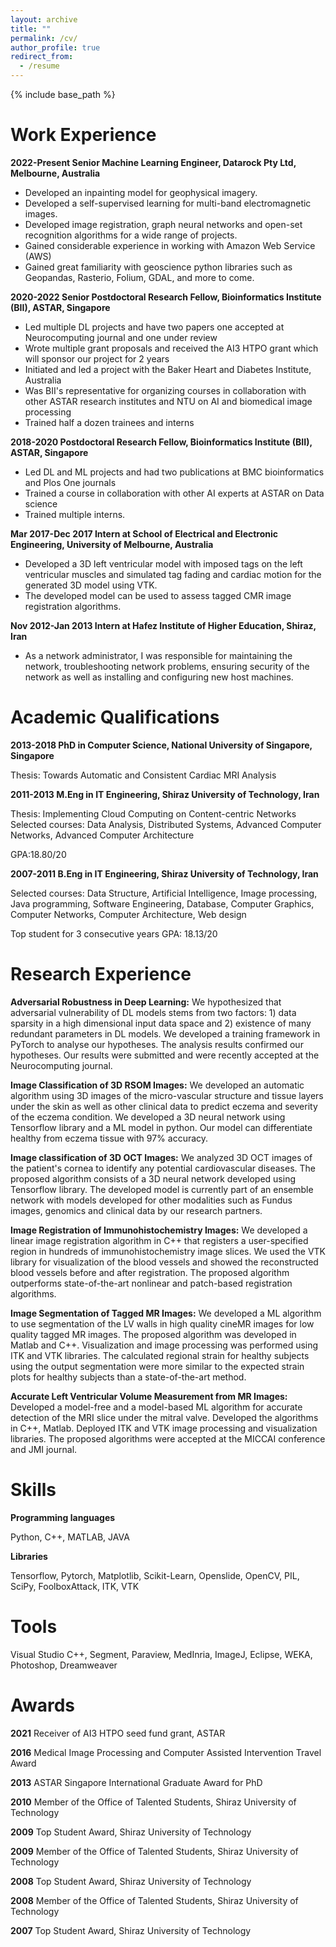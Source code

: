 ```yaml
---
layout: archive
title: ""
permalink: /cv/
author_profile: true
redirect_from:
  - /resume
---
```


{% include base_path %}

Work Experience
======
**2022-Present Senior Machine Learning Engineer, Datarock Pty Ltd, Melbourne, Australia**
* Developed an inpainting model for geophysical imagery.
* Developed a self-supervised learning for multi-band electromagnetic images.
* Developed image registration, graph neural networks and open-set recognition algorithms for a wide range of projects.
* Gained considerable experience in working with Amazon Web Service (AWS)
* Gained great familiarity with geoscience python libraries such as Geopandas, Rasterio, Folium, GDAL, and more to come. 

**2020-2022	Senior Postdoctoral Research Fellow, Bioinformatics Institute (BII), ASTAR, Singapore**
* Led multiple DL projects and have two papers one accepted at Neurocomputing journal and one under review
* Wrote multiple grant proposals and received the AI3 HTPO grant which will sponsor our project for 2 years
* Initiated and led a project with the Baker Heart and Diabetes Institute, Australia
* Was BII's representative for organizing courses in collaboration with other ASTAR research institutes and NTU on AI and biomedical image processing
* Trained half a dozen trainees and interns

**2018-2020 Postdoctoral Research Fellow, Bioinformatics Institute (BII), ASTAR, Singapore**
* Led DL and ML projects and had two publications at BMC bioinformatics and Plos One journals
* Trained a course in collaboration with other AI experts at ASTAR on Data science
* Trained multiple interns.

**Mar 2017-Dec 2017 Intern at School of Electrical and Electronic Engineering, University of Melbourne, Australia**
* Developed a 3D left ventricular model with imposed tags on the left ventricular muscles and simulated tag fading and cardiac motion for the generated 3D model using VTK.
* The developed model can be used to assess tagged CMR image registration algorithms.

**Nov 2012-Jan 2013 Intern at Hafez Institute of Higher Education, Shiraz, Iran**
* As a network administrator, I was responsible for maintaining the network, troubleshooting network problems, ensuring security of the network as well as installing and configuring new host machines.
 
Academic Qualifications
======
**2013-2018 PhD in Computer Science, National University of Singapore, Singapore**

Thesis: Towards Automatic and Consistent Cardiac MRI Analysis

**2011-2013 M.Eng in IT Engineering, Shiraz University of Technology, Iran**

Thesis: Implementing Cloud Computing on Content-centric Networks
Selected courses: Data Analysis, Distributed Systems, Advanced Computer Networks, Advanced Computer Architecture

GPA:18.80/20
 
**2007-2011 B.Eng in IT Engineering, Shiraz University of Technology, Iran**

Selected courses: Data Structure, Artificial Intelligence, Image processing, Java programming, Software Engineering, Database, Computer Graphics, Computer Networks, Computer Architecture, Web design

Top student for 3 consecutive years
GPA: 18.13/20

Research Experience
======
**Adversarial Robustness in Deep Learning:**
We hypothesized that adversarial vulnerability of DL models stems from two factors: 1) data sparsity in a high dimensional input data space and 2) existence of many redundant parameters in DL models. We developed a training framework in PyTorch to analyse our hypotheses. The analysis results confirmed our hypotheses. Our results were submitted and were recently accepted at the Neurocomputing journal.

**Image Classification of 3D RSOM Images:**
We developed an automatic algorithm using 3D images of the micro-vascular structure and tissue layers under the skin as well as other clinical data to predict eczema and severity of the eczema condition. We developed a 3D neural network using Tensorflow library and a ML model in python. Our model can differentiate healthy from eczema tissue with 97% accuracy.

**Image classification of 3D OCT Images:**
We analyzed 3D OCT images of the patient\'s cornea to identify any potential cardiovascular diseases. The proposed algorithm consists of a 3D neural network developed using Tensorflow library. The developed model is currently part of an ensemble network with models developed for other modalities such as Fundus images, genomics and clinical data by our research partners.

**Image Registration of Immunohistochemistry Images:**
We developed a linear image registration algorithm in C++ that registers a user-specified region in hundreds of immunohistochemistry image slices. We used the VTK library for visualization of the blood vessels and showed the reconstructed blood vessels before and after registration. The proposed algorithm outperforms state-of-the-art nonlinear and patch-based registration algorithms. 


**Image Segmentation of Tagged MR Images:**
We developed a ML algorithm to use segmentation of the LV walls in high quality cineMR images for low quality tagged MR images. The proposed algorithm was developed in Matlab and C++. Visualization and image processing was performed using ITK and VTK libraries. The calculated regional strain for healthy subjects using the output segmentation were more similar to the expected strain plots for healthy subjects than a state-of-the-art method.

**Accurate Left Ventricular Volume Measurement from MR Images:**
Developed a model-free and a model-based ML algorithm for accurate detection of the MRI slice under the mitral valve. Developed the algorithms in C++, Matlab. Deployed ITK and VTK image processing and visualization libraries. The proposed algorithms were accepted at the MICCAI conference and JMI journal.  

 
Skills
======
**Programming languages**

Python, C++, MATLAB, JAVA

**Libraries**

Tensorflow, Pytorch, Matplotlib, Scikit-Learn, Openslide, OpenCV, PIL, SciPy, FoolboxAttack, ITK, VTK


Tools
======
Visual Studio C++, Segment, Paraview, MedInria, ImageJ, Eclipse, WEKA, Photoshop, Dreamweaver


Awards
======

**2021** Receiver of AI3 HTPO seed fund grant, ASTAR

**2016** Medical Image Processing and Computer Assisted Intervention Travel Award

**2013** ASTAR Singapore International Graduate Award for PhD

**2010** Member of the Office of Talented Students, Shiraz University of Technology

**2009** Top Student Award, Shiraz University of Technology

**2009** Member of the Office of Talented Students, Shiraz University of Technology

**2008** Top Student Award, Shiraz University of Technology

**2008** Member of the Office of Talented Students, Shiraz University of Technology

**2007** Top Student Award, Shiraz University of Technology 